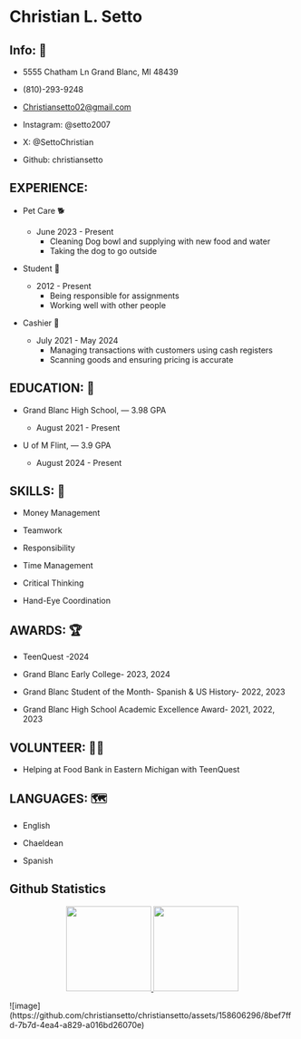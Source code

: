 # Christian L. Setto

## Info: 📱
* 5555 Chatham Ln Grand Blanc, MI 48439

* (810)-293-9248

* Christiansetto02@gmail.com

* Instagram: @setto2007

* X: @SettoChristian

* Github: christiansetto

## EXPERIENCE: 

* Pet Care 🐕
   * June 2023 - Present
       * Cleaning Dog bowl and supplying with new food and water
       * Taking the dog to go outside 

* Student 📖
   * 2012 - Present
      * Being responsible for assignments
      * Working well with other people

* Cashier 💸
  * July 2021 - May 2024
     * Managing transactions with customers using cash registers
     * Scanning goods and ensuring pricing is accurate

## EDUCATION: 🏫
* Grand Blanc High School, — 3.98 GPA

    * August 2021 - Present

* U of M Flint,  — 3.9 GPA

    * August 2024 - Present


## SKILLS: 🧠

* Money Management

* Teamwork

* Responsibility

* Time Management

* Critical Thinking

* Hand-Eye Coordination


## AWARDS: 🏆

* TeenQuest  -2024

* Grand Blanc Early College- 2023, 2024

* Grand Blanc Student of the Month- Spanish & US History- 2022, 2023

* Grand Blanc High School Academic Excellence Award- 2021, 2022, 2023


## VOLUNTEER: 🙋‍♂️

* Helping at Food Bank in Eastern Michigan with TeenQuest


## LANGUAGES: 🗺️

* English

* Chaeldean

* Spanish

## Github Statistics
<p align='center'>
	<a href="https://github-readme-stats.vercel.app/api?username=christiansetto&show_icons=true&count_private=true">
	       <img height=150 src="https://github-readme-stats.vercel.app/api?username=christiansetto&show_icons=true&count_private=true"/>
	   </a>
	   <a href="https://github.com/yourusername/github-readme-stats">
	       <img height=150 src="https://github-readme-stats.vercel.app/api/top-langs/?username=christiansetto&layout=compact"/>
	   </a>
</p>
![image](https://github.com/christiansetto/christiansetto/assets/158606296/8bef7ffd-7b7d-4ea4-a829-a016bd26070e)


